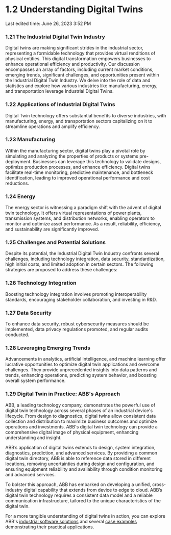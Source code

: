 # 1.2 Understanding Digital Twins

Last edited time: June 26, 2023 3:52 PM

### 1.21 The Industrial Digital Twin Industry

Digital twins are making significant strides in the industrial sector, representing a formidable technology that provides virtual renditions of physical entities. This digital transformation empowers businesses to enhance operational efficiency and productivity. Our discussion encompasses an array of factors, including current market conditions, emerging trends, significant challenges, and opportunities present within the Industrial Digital Twin Industry. We delve into the role of data and statistics and explore how various industries like manufacturing, energy, and transportation leverage Industrial Digital Twins.

### 1.22 Applications of Industrial Digital Twins

Digital Twin technology offers substantial benefits to diverse industries, with manufacturing, energy, and transportation sectors capitalizing on it to streamline operations and amplify efficiency.

### 1.23 Manufacturing

Within the manufacturing sector, digital twins play a pivotal role by simulating and analyzing the properties of products or systems pre-deployment. Businesses can leverage this technology to validate designs, optimize production processes, and enhance efficiency. Digital twins facilitate real-time monitoring, predictive maintenance, and bottleneck identification, leading to improved operational performance and cost reductions.

### 1.24 Energy

The energy sector is witnessing a paradigm shift with the advent of digital twin technology. It offers virtual representations of power plants, transmission systems, and distribution networks, enabling operators to monitor and optimize asset performance. As a result, reliability, efficiency, and sustainability are significantly improved.

### 1.25 Challenges and Potential Solutions

Despite its potential, the Industrial Digital Twin Industry confronts several challenges, including technology integration, data security, standardization, high initial costs, and limited adoption in certain sectors. The following strategies are proposed to address these challenges:

### 1.26 Technology Integration

Boosting technology integration involves promoting interoperability standards, encouraging stakeholder collaboration, and investing in R&D.

### 1.27 Data Security

To enhance data security, robust cybersecurity measures should be implemented, data privacy regulations promoted, and regular audits conducted.

### 1.28 Leveraging Emerging Trends

Advancements in analytics, artificial intelligence, and machine learning offer lucrative opportunities to optimize digital twin applications and overcome challenges. They provide unprecedented insights into data patterns and trends, enhancing operations, predicting system behavior, and boosting overall system performance.

### 1.29 Digital Twin in Practice: ABB's Approach

ABB, a leading technology company, demonstrates the powerful use of digital twin technology across several phases of an industrial device's lifecycle. From design to diagnostics, digital twins allow consistent data collection and distribution to maximize business outcomes and optimize operations and investments. ABB's digital twin technology can provide a comprehensive digital image of physical equipment, enhancing understanding and insight.

ABB’s application of digital twins extends to design, system integration, diagnostics, prediction, and advanced services. By providing a common digital twin directory, ABB is able to reference data stored in different locations, removing uncertainties during design and configuration, and ensuring equipment reliability and availability through condition monitoring and advanced services.

To bolster this approach, ABB has embarked on developing a unified, cross-industry digital capability that extends from device to edge to cloud. ABB’s digital twin technology requires a consistent data model and a reliable communication infrastructure, tailored to the unique characteristics of the digital twin.

For a more tangible understanding of digital twins in action, you can explore ABB's [industrial software solutions](https://new.abb.com/industrial-software/industrial-software-solutions) and several [case examples](https://new.abb.com/industrial-software/asset-performance-management/the-twin-thats-key-to-decoding-asset-system-dna) demonstrating their practical applications.